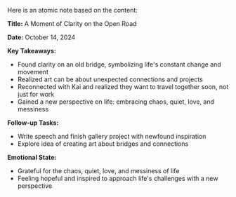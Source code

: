 Here is an atomic note based on the content:

**Title:** A Moment of Clarity on the Open Road

**Date:** October 14, 2024

**Key Takeaways:**

* Found clarity on an old bridge, symbolizing life's constant change and movement
* Realized art can be about unexpected connections and projects
* Reconnected with Kai and realized they want to travel together soon, not just for work
* Gained a new perspective on life: embracing chaos, quiet, love, and messiness

**Follow-up Tasks:**

* Write speech and finish gallery project with newfound inspiration
* Explore idea of creating art about bridges and connections

**Emotional State:**

* Grateful for the chaos, quiet, love, and messiness of life
* Feeling hopeful and inspired to approach life's challenges with a new perspective